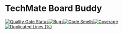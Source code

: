 # TechMate Board Buddy

[![Quality Gate Status](https://sonarcloud.io/api/project_badges/measure?project=Techmate-Chess_BoardBuddy&metric=alert_status)](https://sonarcloud.io/summary/new_code?id=Techmate-Chess_BoardBuddy)[![Bugs](https://sonarcloud.io/api/project_badges/measure?project=Techmate-Chess_BoardBuddy&metric=bugs)](https://sonarcloud.io/summary/new_code?id=Techmate-Chess_BoardBuddy)[![Code Smells](https://sonarcloud.io/api/project_badges/measure?project=Techmate-Chess_BoardBuddy&metric=code_smells)](https://sonarcloud.io/summary/new_code?id=Techmate-Chess_BoardBuddy)[![Coverage](https://sonarcloud.io/api/project_badges/measure?project=Techmate-Chess_BoardBuddy&metric=coverage)](https://sonarcloud.io/summary/new_code?id=Techmate-Chess_BoardBuddy)[![Duplicated Lines (%)](https://sonarcloud.io/api/project_badges/measure?project=Techmate-Chess_BoardBuddy&metric=duplicated_lines_density)](https://sonarcloud.io/summary/new_code?id=Techmate-Chess_BoardBuddy)